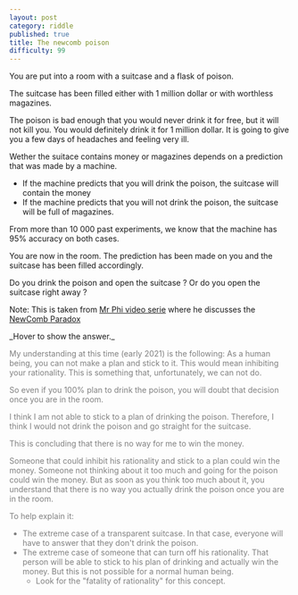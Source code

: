 ```yaml
---
layout: post
category: riddle
published: true
title: The newcomb poison
difficulty: 99
---
```


You are put into a room with a suitcase and a flask of poison. 

The suitcase has been filled either with 1 million dollar or with worthless magazines. 

The poison is bad enough that you would never drink it for free, but it will not kill you. You would definitely drink it for 1 million dollar. It is going to give you a few days of headaches and feeling very ill.

Wether the suitace contains money or magazines depends on a prediction that was made by a machine. 
- If the machine predicts that you will drink the poison, the suitcase will contain the money
- If the machine predicts that you will not drink the poison, the suitcase will be full of magazines. 

From more than 10 000 past experiments, we know that the machine has 95% accuracy on both cases. 

You are now in the room. The prediction has been made on you and the suitcase has been filled accordingly. 

Do you drink the poison and open the suitcase ? Or do you open the suitcase right away ? 



Note: This is taken from [Mr Phi video serie](https://www.youtube.com/watch?v=3g7cN3Rsi-w) where he discusses the [NewComb Paradox](https://en.wikipedia.org/wiki/Newcomb%27s_paradox)


<div markdown="1" class='answer-title'>_Hover to show the answer._
</div>
<div class='answer-wrapper'>
<div markdown="1" class='answer' style="color: grey">

My understanding at this time (early 2021) is the following: 
As a human being, you can not make a plan and stick to it. This would mean inhibiting your rationality. 
This is something that, unfortunately, we can not do. 

So even if you 100% plan to drink the poison, you will doubt that decision once you are in the room. 

I think I am not able to stick to a plan of drinking the poison. Therefore, I think I would not drink the poison and go straight for the suitcase. 

This is concluding that there is no way for me to win the money. 

Someone that could inhibit his rationality and stick to a plan could win the money. 
Someone not thinking about it too much and going for the poison could win the money. 
But as soon as you think too much about it, you understand that there is no way you actually drink the poison once you are in the room. 

To help explain it: 
- The extreme case of a transparent suitcase. In that case, everyone will have to answer that they don't drink the poison. 
- The extreme case of someone that can turn off his rationality. That person will be able to stick to his plan of drinking and actually win the money. But this is not possible for a normal human being. 
    - Look for the "fatality of rationality" for this concept. 


</div>
</div>

